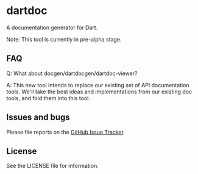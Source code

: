 # dartdoc

A documentation generator for Dart.

Note: This tool is currently in pre-alpha stage.

## FAQ

Q: What about docgen/dartdocgen/dartdoc-viewer?

A: This new tool intends to replace our existing set of API documentation
tools. We'll take the best
ideas and implementations from our existing doc tools, and fold them into this tool.

## Issues and bugs

Please file reports on the [GitHub Issue Tracker][issues].

## License

See the LICENSE file for information.

[issues]: https://github.com/dart-lang/dartdoc/issues
